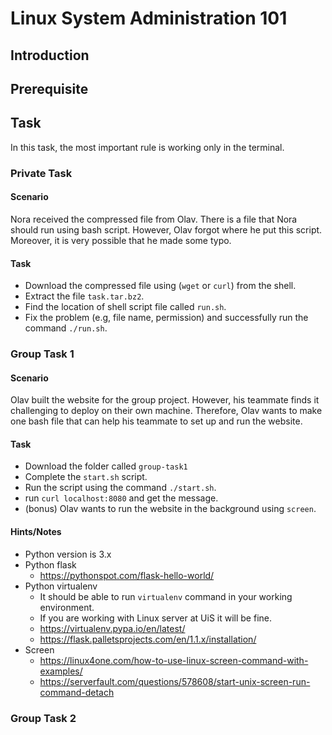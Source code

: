 # Linux System Administration 101

## Introduction

## Prerequisite

## Task
In this task, the most important rule is working only in the terminal.

### Private Task
#### Scenario
Nora received the compressed file from Olav. There is a file that Nora should run using bash script.
However, Olav forgot where he put this script. Moreover, it is very possible that he made some typo.
#### Task
- Download the compressed file using (`wget` or `curl`) from the shell.
- Extract the file `task.tar.bz2`.
- Find the location of shell script file called `run.sh`.
- Fix the problem (e.g, file name, permission) and successfully run the command `./run.sh`.

### Group Task 1
#### Scenario
Olav built the website for the group project. However, his teammate finds it challenging to deploy on their own machine. Therefore, Olav wants to make one bash file that can help his teammate to set up and run the website.
#### Task
- Download the folder called `group-task1`
- Complete the `start.sh` script.
- Run the script using the command `./start.sh`.
- run `curl localhost:8080` and get the message.
- (bonus) Olav wants to run the website in the background using `screen`.

#### Hints/Notes
- Python version is 3.x
- Python flask
  - https://pythonspot.com/flask-hello-world/
- Python virtualenv
  - It should be able to run `virtualenv` command in your working environment.
  - If you are working with Linux server at UiS it will be fine.
  - https://virtualenv.pypa.io/en/latest/
  - https://flask.palletsprojects.com/en/1.1.x/installation/
- Screen
  - https://linux4one.com/how-to-use-linux-screen-command-with-examples/
  - https://serverfault.com/questions/578608/start-unix-screen-run-command-detach



### Group Task 2
